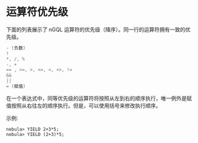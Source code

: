 # 运算符优先级

下面的列表展示了 nGQL 运算符的优先级（降序）。同一行的运算符拥有一致的优先级。

```c
- (负数)
!
*, /, %
-, +
== , >=, >, <=, <, <>, !=
&&
||
= (赋值)
```

在一个表达式中，同等优先级的运算符将按照从左到右的顺序执行，唯一例外是赋值按照从右往左的顺序执行。但是，可以使用括号来修改执行顺序。

示例:

```ngql
nebula> YIELD 2+3*5;
nebula> YIELD (2+3)*5;
```
